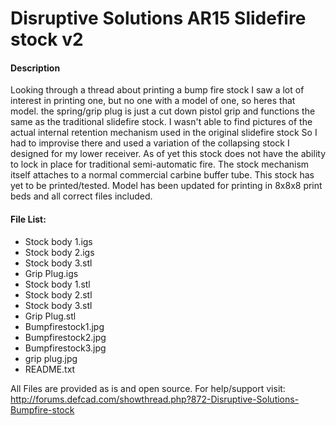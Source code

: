 # Disruptive Solutions AR15 Slidefire stock v2

#### Description

Looking through a thread about printing a bump fire stock I saw a lot of interest in printing one, but no one with a model of one, so heres that model. the spring/grip plug is just a cut down pistol grip and functions the same as the traditional slidefire stock. I wasn't able to find pictures of the actual internal retention mechanism used in the original slidefire stock So I had to improvise there and used a variation of the collapsing stock I designed for my lower receiver. As of yet this stock does not have the ability to lock in place for traditional semi-automatic fire. The stock mechanism itself attaches to a normal commercial carbine buffer tube. This stock has yet to be printed/tested. Model has been updated for printing in 8x8x8 print beds and all correct files included. 

#### File List:

* Stock body 1.igs
* Stock body 2.igs
* Stock body 3.stl
* Grip Plug.igs
* Stock body 1.stl
* Stock body 2.stl
* Stock body 3.stl
* Grip Plug.stl
* Bumpfirestock1.jpg
* Bumpfirestock2.jpg
* Bumpfirestock3.jpg
* grip plug.jpg
* README.txt

All Files are provided as is and open source. For help/support visit: http://forums.defcad.com/showthread.php?872-Disruptive-Solutions-Bumpfire-stock
